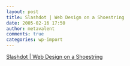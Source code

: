 ```yaml
---
layout: post
title: Slashdot | Web Design on a Shoestring
date: 2005-02-16 17:50
author: metavalent
comments: true
categories: wp-import
---
```

<a href="http://books.slashdot.org/article.pl?sid=05/02/16/2058234&amp;from=rss">Slashdot | Web Design on a Shoestring</a>
